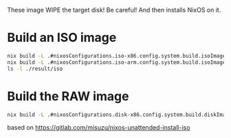These image WIPE the target disk! Be careful!
And then installs NixOS on it.

# Build an ISO image

```bash
nix build -L .#nixosConfigurations.iso-x86.config.system.build.isoImage
nix build -L .#nixosConfigurations.iso-arm.config.system.build.isoImage
ls -l ./result/iso
````

# Build the RAW image

```bash
nix build -L .#nixosConfigurations.disk-x86.config.system.build.diskImage
```

based on https://gitlab.com/misuzu/nixos-unattended-install-iso
